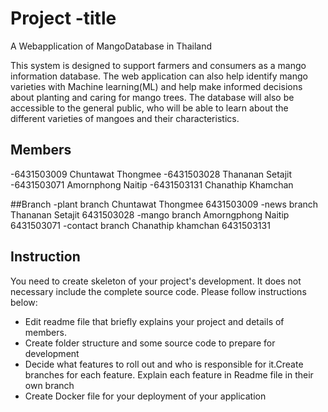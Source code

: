 # Project -title
A Webapplication of MangoDatabase in Thailand

This system is designed to support farmers and
consumers as a mango information database. The web
application can also help identify mango varieties with Machine learning(ML) and help make informed decisions about planting
and caring for mango trees. The database will also be accessible
to the general public, who will be able to learn about the
different varieties of mangoes and their characteristics. 
## Members
-6431503009 Chuntawat Thongmee
-6431503028 Thananan Setajit
-6431503071 Amornphong Naitip 
-6431503131 Chanathip Khamchan


##Branch
-plant branch Chuntawat Thongmee 6431503009
-news branch Thananan Setajit 6431503028
-mango branch Amorngphong Naitip 6431503071
-contact branch Chanathip khamchan 6431503131


## Instruction
You need to create skeleton of your project's development. It does not necessary include the complete source code. Please follow instructions below:
- Edit readme file that briefly explains your project and details of members.​ 
- Create folder structure and some source code to prepare for development
- Decide what features to roll out and who is responsible for it.​ Create branches for each feature. Explain each feature in Readme file in their own branch​ 
- Create Docker file for your deployment of your application 

